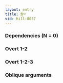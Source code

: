 ```yaml
---
layout: entry
title: སྐོལ་
vid: Hill:0057
---
```

### Dependencies (N = 0)


### Overt 1-2


### Overt 1-2-3


### Oblique arguments

